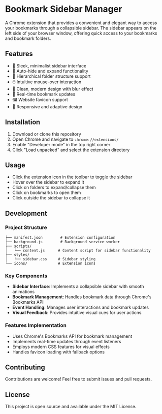 # Bookmark Sidebar Manager

A Chrome extension that provides a convenient and elegant way to access your bookmarks through a collapsible sidebar. The sidebar appears on the left side of your browser window, offering quick access to your bookmarks and bookmark folders.

## Features

- 📌 Sleek, minimalist sidebar interface
- 🔄 Auto-hide and expand functionality
- 📁 Hierarchical folder structure support
- 🖱️ Intuitive mouse-over interaction
- 🎨 Clean, modern design with blur effect
- 🔄 Real-time bookmark updates
- 🖼️ Website favicon support
- 📱 Responsive and adaptive design

## Installation

1. Download or clone this repository
2. Open Chrome and navigate to `chrome://extensions/`
3. Enable "Developer mode" in the top right corner
4. Click "Load unpacked" and select the extension directory

## Usage

- Click the extension icon in the toolbar to toggle the sidebar
- Hover over the sidebar to expand it
- Click on folders to expand/collapse them
- Click on bookmarks to open them
- Click outside the sidebar to collapse it

## Development

### Project Structure

```
├── manifest.json        # Extension configuration
├── background.js        # Background service worker
├── scripts/
│   └── content.js      # Content script for sidebar functionality
├── styles/
│   └── sidebar.css     # Sidebar styling
└── icons/              # Extension icons
```

### Key Components

- **Sidebar Interface**: Implements a collapsible sidebar with smooth animations
- **Bookmark Management**: Handles bookmark data through Chrome's Bookmarks API
- **Event Handling**: Manages user interactions and bookmark updates
- **Visual Feedback**: Provides intuitive visual cues for user actions

### Features Implementation

- Uses Chrome's Bookmarks API for bookmark management
- Implements real-time updates through event listeners
- Employs modern CSS features for visual effects
- Handles favicon loading with fallback options

## Contributing

Contributions are welcome! Feel free to submit issues and pull requests.

## License

This project is open source and available under the MIT License.